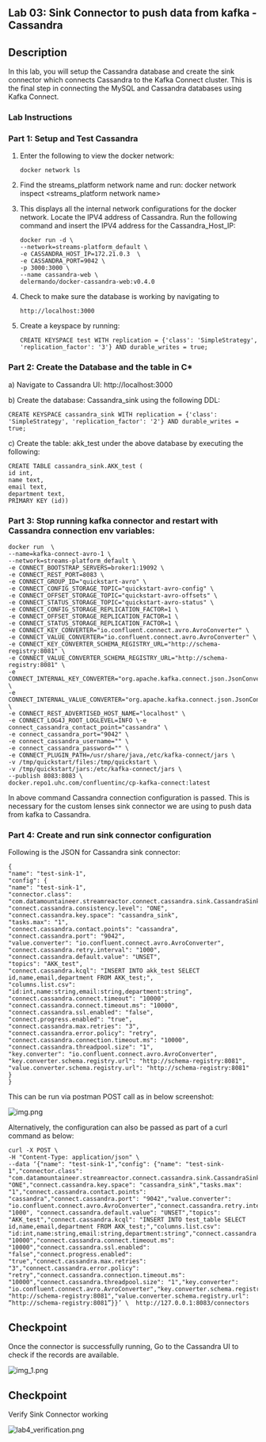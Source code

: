 ## **Lab 03: Sink Connector to push data from kafka - Cassandra**
## Description
In this lab, you will setup the Cassandra database and create the sink connector which connects Cassandra to the Kafka Connect cluster. This is the final step in connecting the MySQL and Cassandra databases using Kafka Connect.

### **Lab Instructions**

### **Part 1: Setup and Test Cassandra**

1.	Enter the following to view the docker network: 

        docker network ls

2.	Find the streams_platform network name and run: docker network inspect <streams_platform network name>
3.	This displays all the internal network configurations for the docker network. Locate the IPV4 address of Cassandra. Run the following command and insert the IPV4 address for the Cassandra_Host_IP:

        docker run -d \
        --network=streams-platform_default \
        -e CASSANDRA_HOST_IP=172.21.0.3  \
        -e CASSANDRA_PORT=9042 \
        -p 3000:3000 \
        --name cassandra-web \
        delermando/docker-cassandra-web:v0.4.0

4.	Check to make sure the database is working by navigating to 

        http://localhost:3000

5.	Create a keyspace by running: 

        CREATE KEYSPACE test WITH replication = {'class': 'SimpleStrategy', 'replication_factor': '3'} AND durable_writes = true;

### **Part 2: Create the Database and the table in C***

a) Navigate to Cassandra UI: 
        http://localhost:3000

b) Create the database: Cassandra_sink using the following DDL:

    CREATE KEYSPACE cassandra_sink WITH replication = {'class': 'SimpleStrategy', 'replication_factor': '2'} AND durable_writes = true;

c) Create the table: akk_test under the above database by executing the following:

    CREATE TABLE cassandra_sink.AKK_test (
    id int,
    name text,
    email text,
    department text,
    PRIMARY KEY (id))




### **Part 3: Stop running kafka connector and restart with Cassandra connection env variables:**
    docker run  \
    --name=kafka-connect-avro-1 \
    --network=streams-platform_default \
    -e CONNECT_BOOTSTRAP_SERVERS=broker1:19092 \
    -e CONNECT_REST_PORT=8083 \
    -e CONNECT_GROUP_ID="quickstart-avro" \
    -e CONNECT_CONFIG_STORAGE_TOPIC="quickstart-avro-config" \
    -e CONNECT_OFFSET_STORAGE_TOPIC="quickstart-avro-offsets" \
    -e CONNECT_STATUS_STORAGE_TOPIC="quickstart-avro-status" \
    -e CONNECT_CONFIG_STORAGE_REPLICATION_FACTOR=1 \
    -e CONNECT_OFFSET_STORAGE_REPLICATION_FACTOR=1 \
    -e CONNECT_STATUS_STORAGE_REPLICATION_FACTOR=1 \
    -e CONNECT_KEY_CONVERTER="io.confluent.connect.avro.AvroConverter" \
    -e CONNECT_VALUE_CONVERTER="io.confluent.connect.avro.AvroConverter" \
    -e CONNECT_KEY_CONVERTER_SCHEMA_REGISTRY_URL="http://schema-registry:8081" \
    -e CONNECT_VALUE_CONVERTER_SCHEMA_REGISTRY_URL="http://schema-registry:8081" \
    -e CONNECT_INTERNAL_KEY_CONVERTER="org.apache.kafka.connect.json.JsonConverter" \
    -e CONNECT_INTERNAL_VALUE_CONVERTER="org.apache.kafka.connect.json.JsonConverter" \
    -e CONNECT_REST_ADVERTISED_HOST_NAME="localhost" \
    -e CONNECT_LOG4J_ROOT_LOGLEVEL=INFO \-e connect_cassandra_contact_point="cassandra" \
    -e connect_cassandra_port="9042" \
    -e connect_cassandra_username="" \
    -e connect_cassandra_password="" \
    -e CONNECT_PLUGIN_PATH=/usr/share/java,/etc/kafka-connect/jars \
    -v /tmp/quickstart/files:/tmp/quickstart \
    -v /tmp/quickstart/jars:/etc/kafka-connect/jars \
    --publish 8083:8083 \
    docker.repo1.uhc.com/confluentinc/cp-kafka-connect:latest

In above command Cassandra connection configuration is passed. This is necessary for the custom lenses sink connector we are using to push data from kafka to Cassandra.

### **Part 4: Create and run sink connector configuration**

Following is the JSON for Cassandra sink connector:

    {
    "name": "test-sink-1",
    "config": {
    "name": "test-sink-1",
    "connector.class": "com.datamountaineer.streamreactor.connect.cassandra.sink.CassandraSinkConnector",
    "connect.cassandra.consistency.level": "ONE",
    "connect.cassandra.key.space": "cassandra_sink",
    "tasks.max": "1",
    "connect.cassandra.contact.points": "cassandra",
    "connect.cassandra.port": "9042",
    "value.converter": "io.confluent.connect.avro.AvroConverter",
    "connect.cassandra.retry.interval": "1000",
    "connect.cassandra.default.value": "UNSET",
    "topics": "AKK_test",
    "connect.cassandra.kcql": "INSERT INTO akk_test SELECT id,name,email,department FROM AKK_test;",
    "columns.list.csv": "id:int,name:string,email:string,department:string",
    "connect.cassandra.connect.timeout": "10000",
    "connect.cassandra.connect.timeout.ms": "10000",
    "connect.cassandra.ssl.enabled": "false",
    "connect.progress.enabled": "true",
    "connect.cassandra.max.retries": "3",
    "connect.cassandra.error.policy": "retry",
    "connect.cassandra.connection.timeout.ms": "10000",
    "connect.cassandra.threadpool.size": "1",
    "key.converter": "io.confluent.connect.avro.AvroConverter",
    "key.converter.schema.registry.url": "http://schema-registry:8081",
    "value.converter.schema.registry.url": "http://schema-registry:8081"
    }
    }

This can be run via postman POST call as in below screenshot:

![img.png](img.png)

Alternatively, the configuration can also be passed as part of a curl command as below:

    curl -X POST \
    -H "Content-Type: application/json" \
    --data ‘{"name": "test-sink-1","config": {"name": "test-sink-1","connector.class": "com.datamountaineer.streamreactor.connect.cassandra.sink.CassandraSinkConnector","connect.cassandra.consistency.level": "ONE","connect.cassandra.key.space": "cassandra_sink","tasks.max": "1","connect.cassandra.contact.points": "cassandra","connect.cassandra.port": "9042","value.converter": "io.confluent.connect.avro.AvroConverter","connect.cassandra.retry.interval": "1000", "connect.cassandra.default.value": "UNSET","topics": "AKK_test","connect.cassandra.kcql": "INSERT INTO test_table SELECT id,name,email,department FROM AKK_test;","columns.list.csv": "id:int,name:string,email:string,department:string","connect.cassandra.connect.timeout": "10000","connect.cassandra.connect.timeout.ms": "10000","connect.cassandra.ssl.enabled": "false","connect.progress.enabled": "true","connect.cassandra.max.retries": "3","connect.cassandra.error.policy": "retry","connect.cassandra.connection.timeout.ms": "10000","connect.cassandra.threadpool.size": "1","key.converter": "io.confluent.connect.avro.AvroConverter","key.converter.schema.registry.url": "http://schema-registry:8081","value.converter.schema.registry.url": “http://schema-registry:8081”}}’ \  http://127.0.0.1:8083/connectors

## **Checkpoint** 

Once the connector is successfully running, Go to the Cassandra UI to check if the records are available. 
 
![img_1.png](img_1.png)


## **Checkpoint** 

Verify Sink Connector working

![lab4_verification.png](lab4_verification.png)